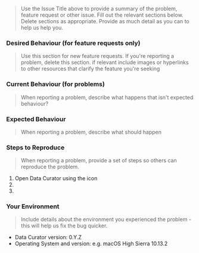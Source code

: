 > Use the Issue Title above to provide a summary of the problem, feature request or other issue.
> Fill out the relevant sections below. Delete sections as appropriate.
> Provide as much detail as you can to help us help you.

### Desired Behaviour (for feature requests only)
> Use this section for new feature requests. If you're reporting a problem, delete this section.
> if relevant include images or hyperlinks to other resources that clarify the feature you're seeking

### Current Behaviour (for problems)
> When reporting a problem, describe what happens that isn't expected behaviour?

### Expected Behaviour
> When reporting a problem, describe what should happen

### Steps to Reproduce
> When reporting a problem, provide a set of steps so others can reproduce the problem.

1. Open Data Curator using the icon
2.
3.

### Your Environment
> Include details about the environment you experienced the problem - this will help us fix the bug quicker.

* Data Curator version: 0.Y.Z
* Operating System and version: e.g. macOS High Sierra 10.13.2
